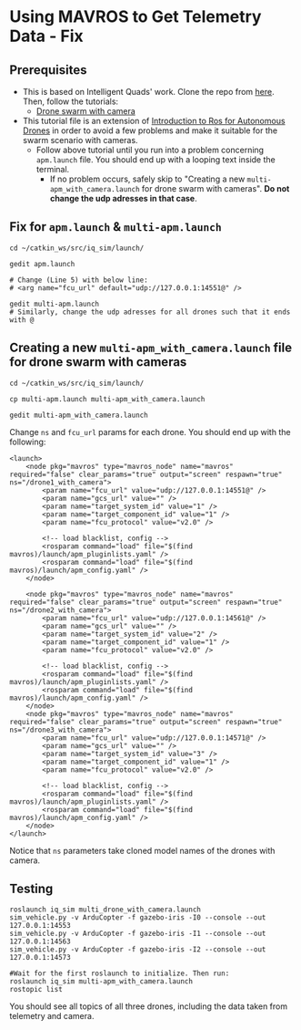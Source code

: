# Using MAVROS to Get Telemetry Data - Fix

## Prerequisites
* This is based on Intelligent Quads' work. Clone the repo from [here](https://github.com/Intelligent-Quads/iq_tutorials). Then, follow the tutorials:
  * [Drone swarm with camera](https://github.com/3b83/siha_sim/blob/main/swarm_with_cam.md)
* This tutorial file is an extension of [Introduction to Ros for Autonomous Drones](https://github.com/Intelligent-Quads/iq_tutorials/blob/master/docs/ros_intro.md) in order to avoid a few problems and make it suitable for the swarm scenario with cameras.
  * Follow above tutorial until you run into a problem concerning ```apm.launch``` file. You should end up with a looping text inside the terminal.
    * If no problem occurs, safely skip to "Creating a new ```multi-apm_with_camera.launch``` for drone swarm with cameras". **Do not change the udp adresses in that case**. 
## Fix for ```apm.launch``` & ```multi-apm.launch```
```
cd ~/catkin_ws/src/iq_sim/launch/

gedit apm.launch

# Change (Line 5) with below line:
# <arg name="fcu_url" default="udp://127.0.0.1:14551@" />

gedit multi-apm.launch
# Similarly, change the udp adresses for all drones such that it ends with @
```
## Creating a new ```multi-apm_with_camera.launch``` file for drone swarm with cameras
```
cd ~/catkin_ws/src/iq_sim/launch/

cp multi-apm.launch multi-apm_with_camera.launch

gedit multi-apm_with_camera.launch
```
Change ```ns``` and ```fcu_url``` params for each drone. You should end up with the following:
```
<launch>
	<node pkg="mavros" type="mavros_node" name="mavros" required="false" clear_params="true" output="screen" respawn="true" ns="/drone1_with_camera">
		<param name="fcu_url" value="udp://127.0.0.1:14551@" />
		<param name="gcs_url" value="" />
		<param name="target_system_id" value="1" />
		<param name="target_component_id" value="1" />
		<param name="fcu_protocol" value="v2.0" />

		<!-- load blacklist, config -->
		<rosparam command="load" file="$(find mavros)/launch/apm_pluginlists.yaml" />
		<rosparam command="load" file="$(find mavros)/launch/apm_config.yaml" />
	</node>

	<node pkg="mavros" type="mavros_node" name="mavros" required="false" clear_params="true" output="screen" respawn="true" ns="/drone2_with_camera">
		<param name="fcu_url" value="udp://127.0.0.1:14561@" />
		<param name="gcs_url" value="" />
		<param name="target_system_id" value="2" />
		<param name="target_component_id" value="1" />
		<param name="fcu_protocol" value="v2.0" />

		<!-- load blacklist, config -->
		<rosparam command="load" file="$(find mavros)/launch/apm_pluginlists.yaml" />
		<rosparam command="load" file="$(find mavros)/launch/apm_config.yaml" />
	</node>
	<node pkg="mavros" type="mavros_node" name="mavros" required="false" clear_params="true" output="screen" respawn="true" ns="/drone3_with_camera">
		<param name="fcu_url" value="udp://127.0.0.1:14571@" />
		<param name="gcs_url" value="" />
		<param name="target_system_id" value="3" />
		<param name="target_component_id" value="1" />
		<param name="fcu_protocol" value="v2.0" />

		<!-- load blacklist, config -->
		<rosparam command="load" file="$(find mavros)/launch/apm_pluginlists.yaml" />
		<rosparam command="load" file="$(find mavros)/launch/apm_config.yaml" />
	</node>
</launch>
```
Notice that ```ns``` parameters take cloned model names of the drones with camera.

## Testing
```
roslaunch iq_sim multi_drone_with_camera.launch
sim_vehicle.py -v ArduCopter -f gazebo-iris -I0 --console --out 127.0.0.1:14553
sim_vehicle.py -v ArduCopter -f gazebo-iris -I1 --console --out 127.0.0.1:14563
sim_vehicle.py -v ArduCopter -f gazebo-iris -I2 --console --out 127.0.0.1:14573

#Wait for the first roslaunch to initialize. Then run:
roslaunch iq_sim multi-apm_with_camera.launch
rostopic list
```
You should see all topics of all three drones, including the data taken from telemetry and camera. 

